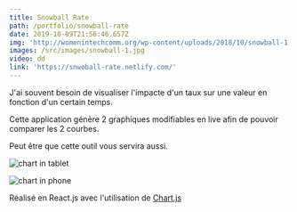 ```yaml
---
title: Snowball Rate
path: /portfolio/snowball-rate
date: 2019-10-09T21:56:46.657Z
img: 'http://womenintechcomm.org/wp-content/uploads/2018/10/snowball-1.jpg'
images: /src/images/snowball-1.jpg
video: dd
link: 'https://snwoball-rate.netlify.com/'
---
```


J'ai souvent besoin de visualiser l'impacte d'un taux sur une valeur en fonction d'un certain temps.

Cette application génère 2 graphiques modifiables en live afin de pouvoir comparer les 2 courbes.

Peut être que cette outil vous servira aussi.

![chart in tablet](/img/wepb_1078/capture-du-2019-10-09-23-55-38.webp "chart in tablet")

![chart in phone](/img/wepb_1078/capture-du-2019-10-09-23-55-14.webp "chart in phone")

Réalisé en React.js avec l'utilisation de [Chart.js](https://www.chartjs.org/)
